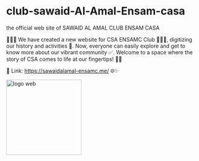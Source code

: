 # club-sawaid-Al-Amal-Ensam-casa
the official web site of SAWAID AL AMAL CLUB ENSAM CASA


🌟✨🎉 We have created a new website for CSA ENSAMC Club 💚🧡💛, digitizing our history and activities 💾. Now, everyone can easily explore and get to know more about our vibrant community ✅. Welcome to a space where the story of CSA comes to life at our fingertips! 🚀🌐

🔴 Link: https://sawaidalamal-ensamc.me/ 🌐✨


<img src="https://github.com/AyoubElmortaji/club-sawaid-Al-Amal-Ensam-casa/assets/88349298/3717271f-29fe-46e0-9664-d81c3cb09d77" alt="logo web" width="200" height="auto">

